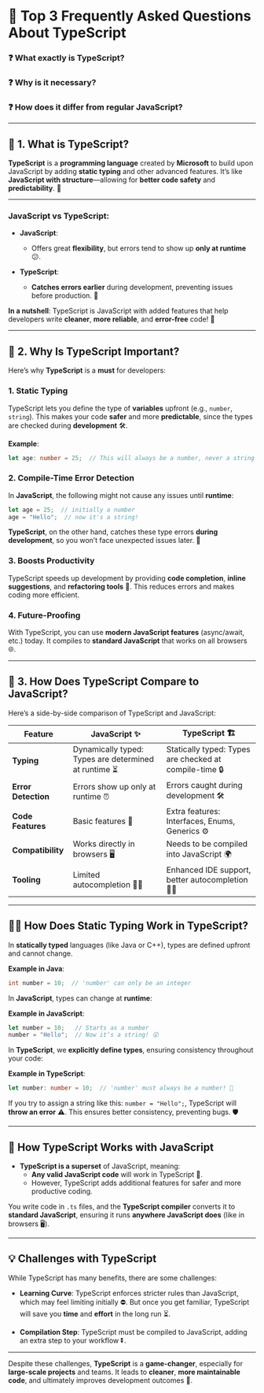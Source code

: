 # 🚀 **Top 3 Frequently Asked Questions About TypeScript**

### ❓ **What exactly is TypeScript?**
### ❓ **Why is it necessary?**
### ❓ **How does it differ from regular JavaScript?**

---

## 🧐 **1. What is TypeScript?**

**TypeScript** is a **programming language** created by **Microsoft** to build upon JavaScript by adding **static typing** and other advanced features. It’s like **JavaScript with structure**—allowing for **better code safety** and **predictability**. 🌟

---

### **JavaScript vs TypeScript**:

- **JavaScript**: 
  - Offers great **flexibility**, but errors tend to show up **only at runtime** 😕.
  
- **TypeScript**: 
  - **Catches errors earlier** during development, preventing issues before production. 🚧

**In a nutshell**: TypeScript is JavaScript with added features that help developers write **cleaner**, **more reliable**, and **error-free** code! 🙌

---

## 🤔 **2. Why Is TypeScript Important?**

Here’s why **TypeScript** is a **must** for developers:

### 1. **Static Typing**
TypeScript lets you define the type of **variables** upfront (e.g., `number`, `string`). This makes your code **safer** and more **predictable**, since the types are checked during **development** 🛠️.

**Example**:
```typescript
let age: number = 25;  // This will always be a number, never a string!

```

### 2. **Compile-Time Error Detection**
In **JavaScript**, the following might not cause any issues until **runtime**:
```javascript
let age = 25;  // initially a number  
age = "Hello";  // now it's a string!
```

**TypeScript**, on the other hand, catches these type errors **during development**, so you won’t face unexpected issues later. 🛑

### 3. **Boosts Productivity**
TypeScript speeds up development by providing **code completion**, **inline suggestions**, and **refactoring tools** 🧰. This reduces errors and makes coding more efficient.

### 4. **Future-Proofing**
With TypeScript, you can use **modern JavaScript features** (async/await, etc.) today. It compiles to **standard JavaScript** that works on all browsers 🌐.

---

## 🧩 **3. How Does TypeScript Compare to JavaScript?**

Here’s a side-by-side comparison of TypeScript and JavaScript:

| **Feature**            | **JavaScript ✨**                  | **TypeScript 🏗️**                     |
|------------------------|-----------------------------------|--------------------------------------|
| **Typing**             | Dynamically typed: Types are determined at runtime ⏳ | Statically typed: Types are checked at compile-time 🔒 |
| **Error Detection**    | Errors show up only at runtime ⏰  | Errors caught during development 🛠️  |
| **Code Features**      | Basic features 📝                 | Extra features: Interfaces, Enums, Generics ⚙️ |
| **Compatibility**      | Works directly in browsers 🖥️     | Needs to be compiled into JavaScript 🌍 |
| **Tooling**            | Limited autocompletion 🧑‍💻       | Enhanced IDE support, better autocompletion 🧑‍🔧 |

---

## 🧑‍💻 **How Does Static Typing Work in TypeScript?**

In **statically typed** languages (like Java or C++), types are defined upfront and cannot change.

**Example in Java**:  
```java
int number = 10;  // 'number' can only be an integer
```

In **JavaScript**, types can change at **runtime**:

**Example in JavaScript**:  
```javascript
let number = 10;   // Starts as a number  
number = "Hello";  // Now it’s a string! 😲
```

In **TypeScript**, we **explicitly define types**, ensuring consistency throughout your code:

**Example in TypeScript**:  
```typescript
let number: number = 10;  // 'number' must always be a number! 🧐
```

If you try to assign a string like this: `number = "Hello";`, TypeScript will **throw an error** ⚠️. This ensures better consistency, preventing bugs. 🛡️

---

## 🔄 **How TypeScript Works with JavaScript**

- **TypeScript is a superset** of JavaScript, meaning:
  - **Any valid JavaScript code** will work in TypeScript 🧩.
  - However, TypeScript adds additional features for safer and more productive coding.

You write code in `.ts` files, and the **TypeScript compiler** converts it to **standard JavaScript**, ensuring it runs **anywhere JavaScript does** (like in browsers 🖥️).

---

## 💡 **Challenges with TypeScript**

While TypeScript has many benefits, there are some challenges:

- **Learning Curve**: TypeScript enforces stricter rules than JavaScript, which may feel limiting initially ⛔. But once you get familiar, TypeScript will save you **time** and **effort** in the long run ⏳.
  
- **Compilation Step**: TypeScript must be compiled to JavaScript, adding an extra step to your workflow ⏬.

---

Despite these challenges, **TypeScript** is a **game-changer**, especially for **large-scale projects** and teams. It leads to **cleaner**, **more maintainable code**, and ultimately improves development outcomes 💪.
```

